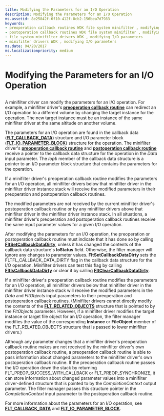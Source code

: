```yaml
---
title: Modifying the Parameters for an I/O Operation
description: Modifying the Parameters for an I/O Operation
ms.assetid: 8e25842f-6f10-412f-8cb2-156bea7d7983
keywords:
- preoperation callback routines WDK file system minifilter , modifying parameters
- postoperation callback routines WDK file system minifilter , modifying parameters
- file system minifilter drivers WDK , modifying I/O parameters
- minifilter drivers WDK , modifying I/O parameters
ms.date: 04/20/2017
ms.localizationpriority: medium
---
```


# Modifying the Parameters for an I/O Operation


## <span id="ddk_modifying_the_parameters_for_an_io_operation_if"></span><span id="DDK_MODIFYING_THE_PARAMETERS_FOR_AN_IO_OPERATION_IF"></span>


A minifilter driver can modify the parameters for an I/O operation. For example, a minifilter driver's [**preoperation callback routine**](/windows-hardware/drivers/ddi/fltkernel/nc-fltkernel-pflt_pre_operation_callback) can redirect an I/O operation to a different volume by changing the target instance for the operation. The new target instance must be an instance of the same minifilter driver at the same altitude on another volume.

The parameters for an I/O operation are found in the callback data ([**FLT\_CALLBACK\_DATA**](/windows-hardware/drivers/ddi/fltkernel/ns-fltkernel-_flt_callback_data)) structure and I/O parameter block ([**FLT\_IO\_PARAMETER\_BLOCK**](/windows-hardware/drivers/ddi/fltkernel/ns-fltkernel-_flt_io_parameter_block)) structure for the operation. The minifilter driver's [**preoperation callback routine**](/windows-hardware/drivers/ddi/fltkernel/nc-fltkernel-pflt_pre_operation_callback) and [**postoperation callback routine**](/windows-hardware/drivers/ddi/fltkernel/nc-fltkernel-pflt_post_operation_callback) receive a pointer to the callback data structure for the operation in the *Data* input parameter. The *Iopb* member of the callback data structure is a pointer to an I/O parameter block structure that contains the parameters for the operation.

If a minifilter driver's preoperation callback routine modifies the parameters for an I/O operation, all minifilter drivers below that minifilter driver in the minifilter driver instance stack will receive the modified parameters in their preoperation and postoperation callback routines.

The modified parameters are not received by the current minifilter driver's postoperation callback routine or by any minifilter drivers above that minifilter driver in the minifilter driver instance stack. In all situations, a minifilter driver's preoperation and postoperation callback routines receive the same input parameter values for a given I/O operation.

After modifying the parameters for an I/O operation, the preoperation or postoperation callback routine must indicate that it has done so by calling [**FltSetCallbackDataDirty**](/windows-hardware/drivers/ddi/fltkernel/nf-fltkernel-fltsetcallbackdatadirty), unless it has changed the contents of the callback data structure's **IoStatus** field. Otherwise, the filter manager will ignore any changes to parameter values. **FltSetCallbackDataDirty** sets the FLTFL\_CALLBACK\_DATA\_DIRTY flag in the callback data structure for the I/O operation. Minifilter drivers can test this flag by calling [**FltIsCallbackDataDirty**](/windows-hardware/drivers/ddi/fltkernel/nf-fltkernel-fltiscallbackdatadirty) or clear it by calling [**FltClearCallbackDataDirty**](/windows-hardware/drivers/ddi/fltkernel/nf-fltkernel-fltclearcallbackdatadirty).

If a minifilter driver's preoperation callback routine modifies the parameters for an I/O operation, all minifilter drivers below that minifilter driver in the minifilter driver instance stack will receive the modified parameters in the *Data* and *FltObjects* input parameters to their preoperation and postoperation callback routines. (Minifilter drivers cannot directly modify the contents of the [**FLT\_RELATED\_OBJECTS**](/windows-hardware/drivers/ddi/fltkernel/ns-fltkernel-_flt_related_objects) structure that is pointed to by the *FltObjects* parameter. However, if a minifilter driver modifies the target instance or target file object for an I/O operation, the filter manager modifies the value of the corresponding **Instance** or **FileObject** member of the FLT\_RELATED\_OBJECTS structure that is passed to lower minifilter drivers.)

Although any parameter changes that a minifilter driver's preoperation callback routine makes are not received by the minifilter driver's own postoperation callback routine, a preoperation callback routine is able to pass information about changed parameters to the minifilter driver's own postoperation callback routine. If the preoperation callback routine passes the I/O operation down the stack by returning FLT\_PREOP\_SUCCESS\_WITH\_CALLBACK or FLT\_PREOP\_SYNCHRONIZE, it can store information about changed parameter values into a minifilter driver-defined structure that is pointed to by the *CompletionContext* output parameter. The filter manager passes this structure pointer in the *CompletionContext* input parameter to the postoperation callback routine.

For more information about the parameters for an I/O operation, see [**FLT\_CALLBACK\_DATA**](/windows-hardware/drivers/ddi/fltkernel/ns-fltkernel-_flt_callback_data) and [**FLT\_IO\_PARAMETER\_BLOCK**](/windows-hardware/drivers/ddi/fltkernel/ns-fltkernel-_flt_io_parameter_block).

 

